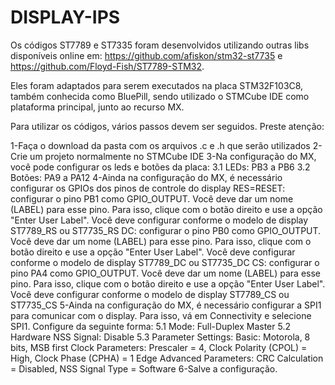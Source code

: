 # DISPLAY-IPS

Os códigos ST7789 e ST7335 foram desenvolvidos utilizando outras libs disponíveis online em:
https://github.com/afiskon/stm32-st7735 e https://github.com/Floyd-Fish/ST7789-STM32.

Eles foram adaptados para serem executados na placa STM32F103C8, também conhecida como BluePill,
sendo utilizado o STMCube IDE como plataforma principal, junto ao recurso MX.

Para utilizar os códigos, vários passos devem ser seguidos. Preste atenção:

1-Faça o download da pasta com os arquivos .c e .h que serão utilizados
2-Crie um projeto normalmente no STMCube IDE
3-Na configuração do MX, você pode configurar os leds e botões da placa:
  3.1 LEDs: PB3 a PB6
  3.2 Botões: PA9 a PA12
4-Ainda na configuração do MX, é necessário configurar os GPIOs dos pinos de controle do display
  RES=RESET: configurar o pino PB1 como GPIO_OUTPUT. Você deve dar um nome (LABEL) para esse pino. 
              Para isso, clique com o botão direito e use a opção "Enter User Label". Você deve configurar
              conforme o modelo de display ST7789_RS ou ST7735_RS
  DC: configurar o pino PB0 como GPIO_OUTPUT. Você deve dar um nome (LABEL) para esse pino. 
              Para isso, clique com o botão direito e use a opção "Enter User Label". Você deve configurar
              conforme o modelo de display ST7789_DC ou ST7735_DC
  CS: configurar o pino PA4 como GPIO_OUTPUT. Você deve dar um nome (LABEL) para esse pino. 
              Para isso, clique com o botão direito e use a opção "Enter User Label". Você deve configurar
              conforme o modelo de display ST7789_CS ou ST7735_CS
5-Ainda na configuração do MX, é necessário configurar a SPI1 para comunicar com o display. Para isso, vá
      em Connectivity e selecione SPI1. Configure da seguinte forma:
      5.1  Mode: Full-Duplex Master
      5.2  Hardware NSS Signal: Disable
      5.3  Parameter Settings:
            Basic: Motorola, 8 bits, MSB first
            Clock Parameters: Prescaler = 4, Clock Polarity (CPOL) = High, Clock Phase (CPHA) = 1 Edge
            Advanced Parameters: CRC Calculation = Disabled, NSS Signal Type = Software
6-Salve a configuração.
